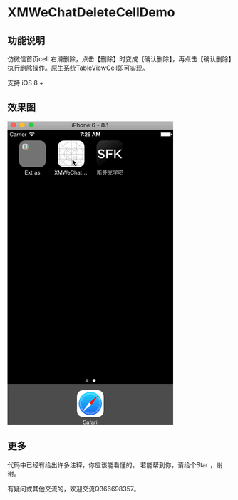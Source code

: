# XMWeChatDeleteCellDemo

## 功能说明
仿微信首页cell 右滑删除，点击【删除】时变成【确认删除】，再点击【确认删除】执行删除操作。原生系统TableViewCell即可实现。

支持 iOS 8 +

## 效果图

![预览图](https://github.com/CoderJasonSu/XMWeChatDeleteCellDemo/blob/master/iOS8cellDelete.gif)

## 更多
代码中已经有给出许多注释，你应该能看懂的。
若能帮到你，请给个Star ，谢谢。

有疑问或其他交流的，欢迎交流Q366698357。
